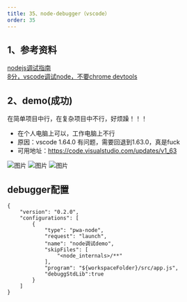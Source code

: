 ```yaml
---
title: 35、node-debugger（vscode）
order: 35
---
```

## 1、参考资料
[nodejs调试指南](https://github.com/nswbmw/node-in-debugging)  
[8分，vscode调试node，不要chrome devtools](https://github.com/nswbmw/node-in-debugging/blob/master/4.3%20Visual%20Studio%20Code.md)  

## 2、demo(成功)
在简单项目中行，在复杂项目中不行，好烦躁！！！
+ 在个人电脑上可以，工作电脑上不行
+ 原因：vscode 1.64.0 有问题，需要回退到1.63.0，真是fuck
+ 可用地址：https://code.visualstudio.com/updates/v1_63

![图片](https://robin2017.github.io/frontend-notes/images/debugger-success.jpg)
![图片](https://robin2017.github.io/frontend-notes/images/debugger-error.jpg)
![图片](https://robin2017.github.io/frontend-notes/images/63.png)

## debugger配置
```
{
    "version": "0.2.0",
    "configurations": [
        {
            "type": "pwa-node",
            "request": "launch",
            "name": "node调试demo",
            "skipFiles": [
                "<node_internals>/**"
            ],
            "program": "${workspaceFolder}/src/app.js",
            "debuggStdLib":true
        }
    ]
}
```